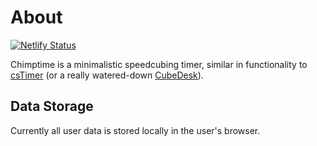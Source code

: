 # About

[![Netlify Status](https://api.netlify.com/api/v1/badges/59fbd25d-48a3-48fe-8cca-bbd18aacbf04/deploy-status)](https://app.netlify.com/sites/chimptime/deploys)

Chimptime is a minimalistic speedcubing timer, similar in functionality to [csTimer](https://cstimer.net) (or a really watered-down [CubeDesk](https://www.cubedesk.io/home)).

## Data Storage

Currently all user data is stored locally in the user's browser.
